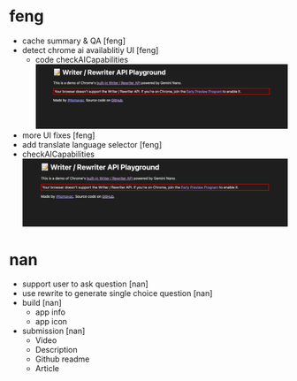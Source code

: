 # feng

- cache summary & QA [feng]
- detect chrome ai availablitiy UI [feng]
  - code checkAICapabilities
    ![alt text](image-4.png)
- more UI fixes [feng]
- add translate language selector [feng]
- checkAICapabilities
  ![alt text](image-4.png)

# nan

- support user to ask question [nan]
- use rewrite to generate single choice question [nan]
- build [nan]
  - app info
  - app icon
- submission [nan]
  - Video
  - Description
  - Github readme
  - Article
